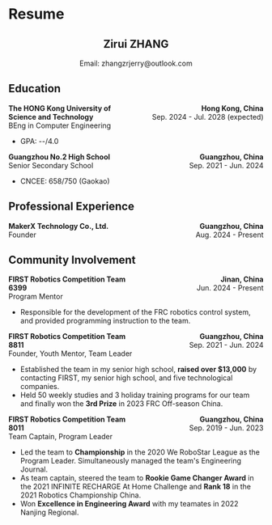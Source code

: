 # Resume

<div style="text-align:center">
    <h2>
        <b>
        Zirui ZHANG
        </b>
    </h2>
    <text>
    Email: zhangzrjerry@outlook.com
    </text>
</div>

## Education

<div class="education">
    <div class="education-bachelor">
        <div style="display:flex;">
            <div style="width:50%;text-align:left;">
                <b> The HONG Kong University of Science and Technology </b>
                <br> BEng in Computer Engineering
            </div>
            <div style="width:50%;text-align:right;">
                <b> Hong Kong, China </b>
                <br> Sep. 2024 - Jul. 2028 (expected)
            </div>    
        </div>
        <div>
            <ul>
                <li>GPA: --/4.0</li>
            </ul>
        </div>
    </div>
    <div class="education-secondary">
        <div style="display:flex;">
            <div style="width:50%;text-align:left;">
                <b> Guangzhou No.2 High School </b>
                <br> Senior Secondary School
            </div>
            <div style="width:50%;text-align:right;">
                <b> Guangzhou, China </b>
                <br> Sep. 2021 - Jun. 2024
            </div>
        </div>
        <div>
            <ul>
                <li>CNCEE: 658/750 (Gaokao)</li>
            </ul>
        </div>
    </div>
</div>

## Professional Experience

<div class="experience">
    <div class="experience-makerx">
        <div style="display:flex;">
            <div style="width:50%;text-align:left;">
                <b> MakerX Technology Co., Ltd. </b>
                <br> Founder
            </div>
            <div style="width:50%;text-align:right;">
                <b> Guangzhou, China </b>
                <br> Aug. 2024 - Present
            </div>
        </div>
        <div>
        </div>
    </div>
</div>

## Community Involvement

<div class="involvement">
    <div class="involvement-frc6399">
        <div style="display:flex;">
            <div style="width:50%;text-align:left;">
                <b> FIRST Robotics Competition Team 6399 </b>
                <br> Program Mentor
            </div>
            <div style="width:50%;text-align:right;">
                <b> Jinan, China </b>
                <br> Jun. 2024 - Present
            </div>
        </div>
        <div>
            <ul>
                <li>
                Responsible for the development of the FRC robotics control system, and provided programming instruction to the team.
                </li>
            </ul>
        </div>
    </div>
    <div class="involvement-frc8811">
        <div style="display:flex;">
            <div style="width:50%;text-align:left;">
                <b> FIRST Robotics Competition Team 8811 </b>
                <br> Founder, Youth Mentor, Team Leader
            </div>
            <div style="width:50%;text-align:right;">
                <b> Guangzhou, China </b>
                <br> Sep. 2021 - Jun. 2024
            </div>
        </div>
        <div>
            <ul>
                <li>
                Established the team in my senior high school, <b>raised over $13,000</b> by contacting FIRST, my senior high school, and five technological companies.
                </li>
                <li>
                Held 50 weekly studies and 3 holiday training programs for our team and finally won the <b>3rd Prize</b> in 2023 FRC Off-season China. 
                </li>
            </ul>
        </div>
    </div>
    <div class="involvement-frc8011">
        <div style="display:flex;">
            <div style="width:50%;text-align:left;">
                <b> FIRST Robotics Competition Team 8011 </b>
                <br> Team Captain, Program Leader
            </div>
            <div style="width:50%;text-align:right;">
                <b> Guangzhou, China </b>
                <br> Sep. 2019 - Jun. 2023
            </div>
        </div>
        <div>
            <ul>
                <li>Led the team to <b>Championship</b> in the 2020 We RoboStar League as the Program Leader. Simultaneously managed the team's Engineering Journal.
                </li>
                <li>
                As team captain, steered the team to <b>Rookie Game Changer Award</b> in the 2021 INFINITE RECHARGE At Home Challenge and <b>Rank 18</b> in the 2021 Robotics Championship China.
                </li>
                <li>
                Won <b>Excellence in Engineering Award</b> with my teamates in 2022 Nanjing Regional.
                </li>
            </ul>
        </div>
    </div>
</div>
